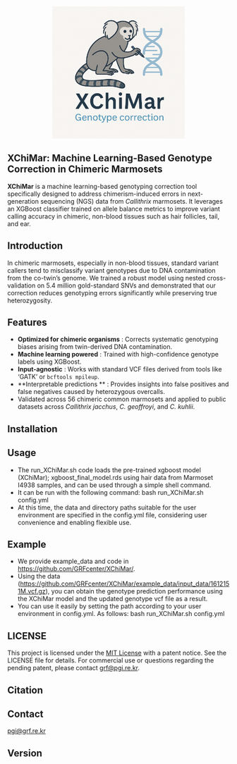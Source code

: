 <p align="center">
  <img src="./XChiMar_logo3.png" alt="XChiMar Logo" width="300"/>
</p>

## XChiMar: Machine Learning-Based Genotype Correction in Chimeric Marmosets

**XChiMar** is a machine learning-based genotyping correction tool specifically designed to address chimerism-induced errors in next-generation sequencing (NGS) data from _Callithrix_ marmosets. It leverages an XGBoost classifier trained on allele balance metrics to improve variant calling accuracy in chimeric, non-blood tissues such as hair follicles, tail, and ear.

## Introduction
In chimeric marmosets, especially in non-blood tissues, standard variant callers tend to misclassify variant genotypes due to DNA contamination from the co-twin’s genome. We trained a robust model using nested cross-validation on 5.4 million gold-standard SNVs and demonstrated that our correction reduces genotyping errors significantly while preserving true heterozygosity.

## Features
- **Optimized for chimeric organisms** : Corrects systematic genotyping biases arising from twin-derived DNA contamination.
- **Machine learning powered** : Trained with high-confidence genotype labels using XGBoost.
- **Input-agnostic** : Works with standard VCF files derived from tools like ‘GATK’ or `bcftools mpileup`.
- **Interpretable predictions ** : Provides insights into false positives and false negatives caused by heterozygous overcalls.
- Validated across 56 chimeric common marmosets and applied to public datasets across _Callithrix jacchus_, _C. geoffroyi_, and _C. kuhlii_. 

## Installation

## Usage
- The run_XChiMar.sh code loads the pre-trained xgboost model (XChiMar); xgboost_final_model.rds using hair data from Marmoset I4938 
  samples, and can be used through a simple shell command. 
- It can be run with the following command: bash run_XChiMar.sh config.yml
- At this time, the data and directory paths suitable for the user environment are specified in the config.yml file, considering user 
  convenience and enabling flexible use.
  
## Example
- We provide example_data and code in https://github.com/GRFcenter/XChiMar/.
- Using the data (https://github.com/GRFcenter/XChiMar/example_data/input_data/1612151M.vcf.gz), you can obtain the genotype prediction 
  performance using the XChiMar model and the updated genotype vcf file as a result.
- You can use it easily by setting the path according to your user environment in config.yml. As follows: bash run_XChiMar.sh config.yml

## LICENSE
This project is licensed under the [MIT License](LICENSE) with a patent notice. See the LICENSE file for details.
For commercial use or questions regarding the pending patent, please contact [grf@pgi.re.kr](mailto:grf@pgi.re.kr).

## Citation

## Contact
pgi@grf.re.kr

## Version

